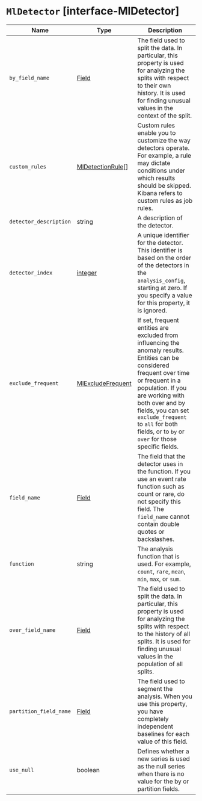 # `MlDetector` [interface-MlDetector]

| Name | Type | Description |
| - | - | - |
| `by_field_name` | [Field](./Field.md) | The field used to split the data. In particular, this property is used for analyzing the splits with respect to their own history. It is used for finding unusual values in the context of the split. |
| `custom_rules` | [MlDetectionRule](./MlDetectionRule.md)[] | Custom rules enable you to customize the way detectors operate. For example, a rule may dictate conditions under which results should be skipped. Kibana refers to custom rules as job rules. |
| `detector_description` | string | A description of the detector. |
| `detector_index` | [integer](./integer.md) | A unique identifier for the detector. This identifier is based on the order of the detectors in the `analysis_config`, starting at zero. If you specify a value for this property, it is ignored. |
| `exclude_frequent` | [MlExcludeFrequent](./MlExcludeFrequent.md) | If set, frequent entities are excluded from influencing the anomaly results. Entities can be considered frequent over time or frequent in a population. If you are working with both over and by fields, you can set `exclude_frequent` to `all` for both fields, or to `by` or `over` for those specific fields. |
| `field_name` | [Field](./Field.md) | The field that the detector uses in the function. If you use an event rate function such as count or rare, do not specify this field. The `field_name` cannot contain double quotes or backslashes. |
| `function` | string | The analysis function that is used. For example, `count`, `rare`, `mean`, `min`, `max`, or `sum`. |
| `over_field_name` | [Field](./Field.md) | The field used to split the data. In particular, this property is used for analyzing the splits with respect to the history of all splits. It is used for finding unusual values in the population of all splits. |
| `partition_field_name` | [Field](./Field.md) | The field used to segment the analysis. When you use this property, you have completely independent baselines for each value of this field. |
| `use_null` | boolean | Defines whether a new series is used as the null series when there is no value for the by or partition fields. |
